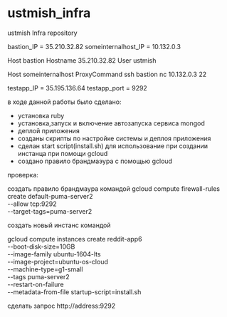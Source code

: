 # ustmish_infra
ustmish Infra repository

bastion_IP = 35.210.32.82
someinternalhost_IP = 10.132.0.3

Host bastion
Hostname 35.210.32.82
User ustmish

Host someinternalhost
ProxyCommand ssh bastion nc 10.132.0.3 22



testapp_IP = 35.195.136.64
testapp_port = 9292

в ходе данной работы было сделано:

- установка ruby
- установка,запуск и включение автозапуска сервиса mongod
- деплой приложения
- созданы скрипты по настройке системы и деплоя приложения
- сделан start script(install.sh) для использование при создании инстанца при помощи gcloud
- создано правило брандмаэура с помощью gcloud

проверка:

создать правило брандмаура командой 
gcloud compute firewall-rules create default-puma-server2 \
--allow tcp:9292 \
--target-tags=puma-server2

создать новый инстанс командой 

gcloud compute instances create reddit-app6 \
--boot-disk-size=10GB \
--image-family ubuntu-1604-lts \
--image-project=ubuntu-os-cloud \
--machine-type=g1-small \
--tags puma-server2 \
--restart-on-failure \
--metadata-from-file startup-script=install.sh

сделать запрос http://address:9292


